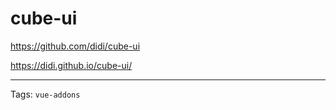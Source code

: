 # cube-ui

<https://github.com/didi/cube-ui>

<https://didi.github.io/cube-ui/>

---

Tags: `vue-addons`